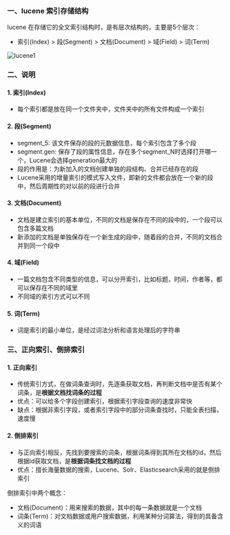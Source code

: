 ###  一、lucene 索引存储结构
lucene 在存储它的全文索引结构时，是有层次结构的，主要是5个层次：
* 索引(Index) > 段(Segment) > 文档(Document) > 域(Field) > 词(Term)

![lucene1](https://fgq233.github.io/imgs/other/lucene1.png)



###  二、说明
#### 1. 索引(Index)
* 每个索引都是放在同一个文件夹中，文件夹中的所有文件构成一个索引

#### 2. 段(Segment)
* segment_5: 该文件保存的段的元数据信息，每个索引包含了多个段
* segment.gen: 保存了段的属性信息，存在多个segment_N时选择打开哪一个，Lucene会选择generation最大的
* 段的作用是：为新加入的文档创建单独的段结构、合并已经存在的段
* Lucene采用的增量索引的模式写入文件，即新的文件都会放在一个新的段中，然后周期性的对以前的段进行合并


#### 3. 文档(Document)
* 文档是建立索引的基本单位，不同的文档是保存在不同的段中的，一个段可以包含多篇文档
* 新添加的文档是单独保存在一个新生成的段中，随着段的合并，不同的文档合并到同一个段中

#### 4. 域(Field)
* 一篇文档包含不同类型的信息，可以分开索引，比如标题，时间，作者等，都可以保存在不同的域里
* 不同域的索引方式可以不同

#### 5. 词(Term)
* 词是索引的最小单位，是经过词法分析和语言处理后的字符串


###  三、正向索引、倒排索引
#### 1. 正向索引
* 传统索引方式，在做词条查询时，先逐条获取文档，再判断文档中是否有某个词条，是**根据文档找词条的过程**
* 优点：可以给多个字段创建索引，根据索引字段查询的速度非常快
* 缺点：根据非索引字段，或者索引字段中的部分词条查找时，只能全表扫描，速度慢


#### 2. 倒排索引
* 与正向索引相反，先找到要搜索的词条，根据词条得到其所在文档的id，然后根据id获取文档，是**根据词条找文档的过程**
* 优点：擅长海量数据的搜索，Lucene、Solr、Elasticsearch采用的就是倒排索引

倒排索引中两个概念：
* 文档(Document)：用来搜索的数据，其中的每一条数据就是一个文档
* 词条(Term)：对文档数据或用户搜索数据，利用某种分词算法，得到的具备含义的词语
